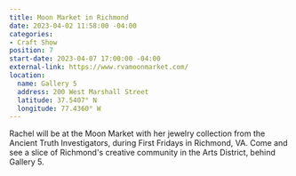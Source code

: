 ```yaml
---
title: Moon Market in Richmond
date: 2023-04-02 11:58:00 -04:00
categories:
- Craft Show
position: 7
start-date: 2023-04-07 17:00:00 -04:00
external-link: https://www.rvamoonmarket.com/
location:
  name: Gallery 5
  address: 200 West Marshall Street
  latitude: 37.5407° N
  longitude: 77.4360° W
---
```


Rachel will be at the Moon Market with her jewelry collection from the Ancient Truth Investigators, during First Fridays in Richmond, VA. Come and see a slice of Richmond's creative community in the Arts District, behind Gallery 5. 